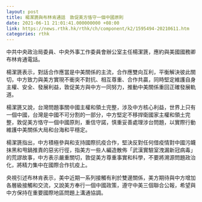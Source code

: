```yaml
---
layout: post
title: 楊潔篪與布林肯通話　敦促美方恪守一個中國原則
date: 2021-06-11 21:01:41.000000000 +08:00
link: https://news.rthk.hk/rthk/ch/component/k2/1595494-20210611.htm
categories: rthk
---
```


中共中央政治局委員、中央外事工作委員會辦公室主任楊潔篪，應約與美國國務卿布林肯通電話。

楊潔篪表示，對話合作應當是中美關係的主流，合作應雙向互利，平衡解決彼此關切，中方致力與美方實現不衝突不對抗、相互尊重、合作共贏，同時堅定維護自身主權、安全、發展利益，敦促美方與中方一同努力，推動中美關係重回正確發展軌道。

楊潔篪又說，台灣問題事關中國主權和領土完整，涉及中方核心利益，世界上只有一個中國，台灣是中國不可分割的一部分，中方堅定不移捍衛國家主權和領土完整，敦促美方恪守一個中國原則，重信守諾，慎重妥善處理涉台問題，以實際行動維護中美關係大局和台海和平穩定。

楊潔篪指出，中方積極參與和支持國際抗疫合作，堅決反對任何借疫情對中國污衊抹黑和甩鍋推責的惡劣行徑，指美方一些人編造散佈「武漢實驗室洩漏新冠病毒」的荒謬故事，中方表示嚴重關切，敦促美方尊重事實和科學，不要將溯源問題政治化，將精力集中在國際合作抗疫上。

央視引述布林肯表示，美中近期一系列接觸有利於雙邊關係，美方期待與中方增加各層級接觸和交流，又說美方奉行一個中國政策，遵守中美三個聯合公報，希望與中方保持在重要國際地區問題上溝通協調。
